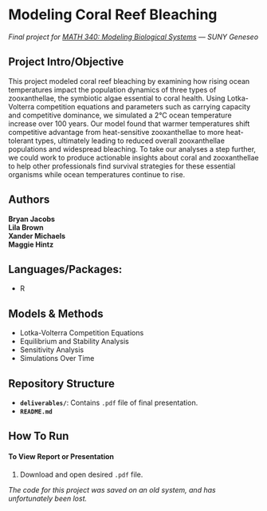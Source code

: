 # Modeling Coral Reef Bleaching
*Final project for [MATH 340: Modeling Biological Systems](https://bulletin.geneseo.edu/preview_course_nopop.php?catoid=16&coid=20426) — SUNY Geneseo*
  
  
## Project Intro/Objective
This project modeled coral reef bleaching by examining how rising ocean temperatures impact the population dynamics of three types of zooxanthellae, the symbiotic algae essential to coral health. Using Lotka-Volterra competition equations and parameters such as carrying capacity and competitive dominance, we simulated a 2°C ocean temperature increase over 100 years. Our model found that warmer temperatures shift competitive advantage from heat-sensitive zooxanthellae to more heat-tolerant types, ultimately leading to reduced overall zooxanthellae populations and widespread bleaching. To take our analyses a step further, we could work to produce actionable insights about coral and zooxanthellae to help other professionals find survival strategies for these essential organisms while ocean temperatures continue to rise.
  
  
## Authors
**Bryan Jacobs**  
**Lila Brown**  
**Xander Michaels**  
**Maggie Hintz**  
  
  
## Languages/Packages:
* R


## Models & Methods
* Lotka-Volterra Competition Equations
* Equilibrium and Stability Analysis
* Sensitivity Analysis
* Simulations Over Time


## Repository Structure
- **`deliverables/`**: Contains `.pdf` file of final presentation.
- **`README.md`**
  
  
## How To Run
#### To View Report or Presentation
1. Download and open desired `.pdf` file.

*The code for this project was saved on an old system, and has unfortunately been lost.*

